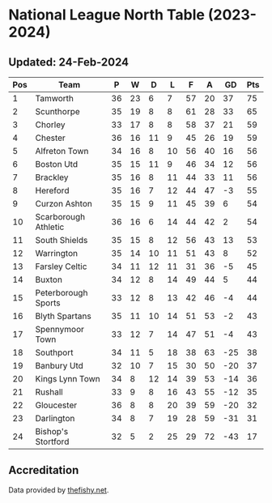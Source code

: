 # National League North Table (2023-2024)
## Updated: 24-Feb-2024

| Pos | Team | P | W | D | L | F | A | GD | Pts |
| --- | --- | --- | --- | --- | --- | --- | --- | --- | --- |
| 1 | Tamworth | 36 | 23 | 6 | 7 | 57 | 20 | 37 | 75 |
| 2 | Scunthorpe | 35 | 19 | 8 | 8 | 61 | 28 | 33 | 65 |
| 3 | Chorley | 33 | 17 | 8 | 8 | 58 | 37 | 21 | 59 |
| 4 | Chester | 36 | 16 | 11 | 9 | 45 | 26 | 19 | 59 |
| 5 | Alfreton Town | 34 | 16 | 8 | 10 | 56 | 40 | 16 | 56 |
| 6 | Boston Utd | 35 | 15 | 11 | 9 | 46 | 34 | 12 | 56 |
| 7 | Brackley | 35 | 16 | 8 | 11 | 44 | 33 | 11 | 56 |
| 8 | Hereford | 35 | 16 | 7 | 12 | 44 | 47 | -3 | 55 |
| 9 | Curzon Ashton | 35 | 15 | 9 | 11 | 45 | 39 | 6 | 54 |
| 10 | Scarborough Athletic | 36 | 16 | 6 | 14 | 44 | 42 | 2 | 54 |
| 11 | South Shields | 35 | 15 | 8 | 12 | 56 | 43 | 13 | 53 |
| 12 | Warrington | 35 | 14 | 10 | 11 | 51 | 43 | 8 | 52 |
| 13 | Farsley Celtic | 34 | 11 | 12 | 11 | 31 | 36 | -5 | 45 |
| 14 | Buxton | 34 | 12 | 8 | 14 | 49 | 44 | 5 | 44 |
| 15 | Peterborough Sports | 33 | 12 | 8 | 13 | 42 | 46 | -4 | 44 |
| 16 | Blyth Spartans | 35 | 11 | 10 | 14 | 51 | 53 | -2 | 43 |
| 17 | Spennymoor Town | 33 | 12 | 7 | 14 | 47 | 51 | -4 | 43 |
| 18 | Southport | 34 | 11 | 5 | 18 | 38 | 63 | -25 | 38 |
| 19 | Banbury Utd | 32 | 10 | 7 | 15 | 30 | 50 | -20 | 37 |
| 20 | Kings Lynn Town | 34 | 8 | 12 | 14 | 39 | 53 | -14 | 36 |
| 21 | Rushall | 33 | 9 | 8 | 16 | 43 | 55 | -12 | 35 |
| 22 | Gloucester | 36 | 8 | 8 | 20 | 39 | 59 | -20 | 32 |
| 23 | Darlington | 34 | 8 | 7 | 19 | 28 | 59 | -31 | 31 |
| 24 | Bishop's Stortford | 32 | 5 | 2 | 25 | 29 | 72 | -43 | 17 |

## Accreditation 

Data provided by [thefishy.net](https://www.thefishy.net/).